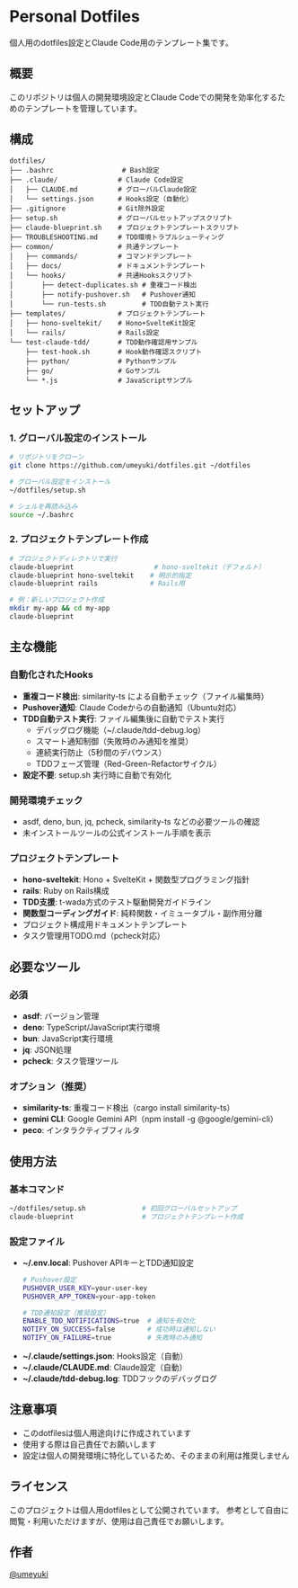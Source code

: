 # Personal Dotfiles

個人用のdotfiles設定とClaude Code用のテンプレート集です。

## 概要

このリポジトリは個人の開発環境設定とClaude Codeでの開発を効率化するためのテンプレートを管理しています。

## 構成

```
dotfiles/
├── .bashrc                 # Bash設定
├── .claude/               # Claude Code設定
│   ├── CLAUDE.md          # グローバルClaude設定
│   └── settings.json      # Hooks設定（自動化）
├── .gitignore             # Git除外設定
├── setup.sh               # グローバルセットアップスクリプト
├── claude-blueprint.sh    # プロジェクトテンプレートスクリプト
├── TROUBLESHOOTING.md     # TDD環境トラブルシューティング
├── common/                # 共通テンプレート
│   ├── commands/          # コマンドテンプレート
│   ├── docs/              # ドキュメントテンプレート
│   └── hooks/             # 共通Hooksスクリプト
│       ├── detect-duplicates.sh # 重複コード検出
│       ├── notify-pushover.sh   # Pushover通知
│       └── run-tests.sh         # TDD自動テスト実行
├── templates/             # プロジェクトテンプレート
│   ├── hono-sveltekit/    # Hono+SvelteKit設定
│   └── rails/             # Rails設定
└── test-claude-tdd/       # TDD動作確認用サンプル
    ├── test-hook.sh       # Hook動作確認スクリプト
    ├── python/            # Pythonサンプル
    ├── go/                # Goサンプル
    └── *.js               # JavaScriptサンプル
```

## セットアップ

### 1. グローバル設定のインストール

```bash
# リポジトリをクローン
git clone https://github.com/umeyuki/dotfiles.git ~/dotfiles

# グローバル設定をインストール
~/dotfiles/setup.sh

# シェルを再読み込み
source ~/.bashrc
```

### 2. プロジェクトテンプレート作成

```bash
# プロジェクトディレクトリで実行
claude-blueprint                    # hono-sveltekit（デフォルト）
claude-blueprint hono-sveltekit    # 明示的指定
claude-blueprint rails             # Rails用

# 例：新しいプロジェクト作成
mkdir my-app && cd my-app
claude-blueprint
```

## 主な機能

### 自動化されたHooks
- **重複コード検出**: similarity-ts による自動チェック（ファイル編集時）
- **Pushover通知**: Claude Codeからの自動通知（Ubuntu対応）
- **TDD自動テスト実行**: ファイル編集後に自動でテスト実行
  - デバッグログ機能（~/.claude/tdd-debug.log）
  - スマート通知制御（失敗時のみ通知を推奨）
  - 連続実行防止（5秒間のデバウンス）
  - TDDフェーズ管理（Red-Green-Refactorサイクル）
- **設定不要**: setup.sh 実行時に自動で有効化

### 開発環境チェック
- asdf, deno, bun, jq, pcheck, similarity-ts などの必要ツールの確認
- 未インストールツールの公式インストール手順を表示

### プロジェクトテンプレート
- **hono-sveltekit**: Hono + SvelteKit + 関数型プログラミング指針
- **rails**: Ruby on Rails構成
- **TDD支援**: t-wada方式のテスト駆動開発ガイドライン
- **関数型コーディングガイド**: 純粋関数・イミュータブル・副作用分離
- プロジェクト構成用ドキュメントテンプレート
- タスク管理用TODO.md（pcheck対応）

## 必要なツール

### 必須
- **asdf**: バージョン管理
- **deno**: TypeScript/JavaScript実行環境
- **bun**: JavaScript実行環境
- **jq**: JSON処理
- **pcheck**: タスク管理ツール

### オプション（推奨）
- **similarity-ts**: 重複コード検出（cargo install similarity-ts）
- **gemini CLI**: Google Gemini API（npm install -g @google/gemini-cli）
- **peco**: インタラクティブフィルタ

## 使用方法

### 基本コマンド
```bash
~/dotfiles/setup.sh              # 初回グローバルセットアップ
claude-blueprint                 # プロジェクトテンプレート作成
```

### 設定ファイル
- **~/.env.local**: Pushover APIキーとTDD通知設定
  ```bash
  # Pushover設定
  PUSHOVER_USER_KEY=your-user-key
  PUSHOVER_APP_TOKEN=your-app-token
  
  # TDD通知設定（推奨設定）
  ENABLE_TDD_NOTIFICATIONS=true  # 通知を有効化
  NOTIFY_ON_SUCCESS=false        # 成功時は通知しない
  NOTIFY_ON_FAILURE=true         # 失敗時のみ通知
  ```
- **~/.claude/settings.json**: Hooks設定（自動）
- **~/.claude/CLAUDE.md**: Claude設定（自動）
- **~/.claude/tdd-debug.log**: TDDフックのデバッグログ

## 注意事項

- このdotfilesは個人用途向けに作成されています
- 使用する際は自己責任でお願いします
- 設定は個人の開発環境に特化しているため、そのままの利用は推奨しません

## ライセンス

このプロジェクトは個人用dotfilesとして公開されています。
参考として自由に閲覧・利用いただけますが、使用は自己責任でお願いします。

## 作者

[@umeyuki](https://github.com/umeyuki)